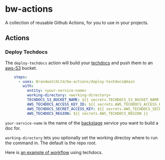 # bw-actions
A collection of reusable Github Actions, for you to use in your projects.

## Actions

### Deploy Techdocs

The `deploy-techdocs` action will build your [techdocs](https://brandwatch.dev/docs/default/component/techdocs) and push them to an [aws-S3](https://aws.amazon.com/s3/) bucket.

```yaml
    steps:
      - uses: BrandwatchLtd/bw-actions/deploy-techdocs@main
        with:
          entity: <your-service-name>
          working-directory: <working-directory>
          TECHDOCS_S3_BUCKET_NAME: ${{ secrets.TECHDOCS_S3_BUCKET_NAME }}
          AWS_TECHDOCS_ACCESS_KEY_ID: ${{ secrets.AWS_TECHDOCS_ACCESS_KEY_ID }}
          AWS_TECHDOCS_SECRET_ACCESS_KEY: ${{ secrets.AWS_TECHDOCS_SECRET_ACCESS_KEY }}
          AWS_TECHDOCS_REGION: ${{ secrets.AWS_TECHDOCS_REGION }}
```

`your-service-name` is the name of the [backstage](https://github.com/BrandwatchLtd/katalog/tree/main/services) service you want to build a doc for.

`working-directory` lets you optionally set the working directoy where to run the command in. The default is the repo root.

Here is [an example of workflow](https://github.com/BrandwatchLtd/WebappService/blob/main/.github/workflows/techdocs.yml) using techdocs.
